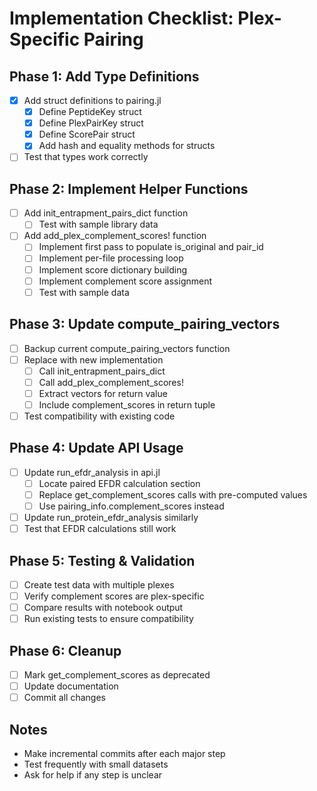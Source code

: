 # Implementation Checklist: Plex-Specific Pairing

## Phase 1: Add Type Definitions
- [x] Add struct definitions to pairing.jl
  - [x] Define PeptideKey struct
  - [x] Define PlexPairKey struct
  - [x] Define ScorePair struct
  - [x] Add hash and equality methods for structs
- [ ] Test that types work correctly

## Phase 2: Implement Helper Functions
- [ ] Add init_entrapment_pairs_dict function
  - [ ] Test with sample library data
- [ ] Add add_plex_complement_scores! function
  - [ ] Implement first pass to populate is_original and pair_id
  - [ ] Implement per-file processing loop
  - [ ] Implement score dictionary building
  - [ ] Implement complement score assignment
  - [ ] Test with sample data

## Phase 3: Update compute_pairing_vectors
- [ ] Backup current compute_pairing_vectors function
- [ ] Replace with new implementation
  - [ ] Call init_entrapment_pairs_dict
  - [ ] Call add_plex_complement_scores!
  - [ ] Extract vectors for return value
  - [ ] Include complement_scores in return tuple
- [ ] Test compatibility with existing code

## Phase 4: Update API Usage
- [ ] Update run_efdr_analysis in api.jl
  - [ ] Locate paired EFDR calculation section
  - [ ] Replace get_complement_scores calls with pre-computed values
  - [ ] Use pairing_info.complement_scores instead
- [ ] Update run_protein_efdr_analysis similarly
- [ ] Test that EFDR calculations still work

## Phase 5: Testing & Validation
- [ ] Create test data with multiple plexes
- [ ] Verify complement scores are plex-specific
- [ ] Compare results with notebook output
- [ ] Run existing tests to ensure compatibility

## Phase 6: Cleanup
- [ ] Mark get_complement_scores as deprecated
- [ ] Update documentation
- [ ] Commit all changes

## Notes
- Make incremental commits after each major step
- Test frequently with small datasets
- Ask for help if any step is unclear